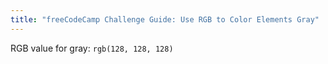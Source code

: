 ```yaml
---
title: "freeCodeCamp Challenge Guide: Use RGB to Color Elements Gray"
---
```


RGB value for gray: `rgb(128, 128, 128)`
